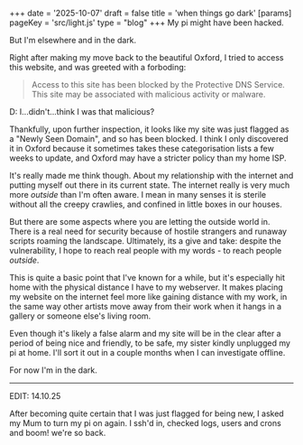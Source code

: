 +++
date = '2025-10-07'
draft = false
title = 'when things go dark'
[params]
    pageKey = 'src/light.js'
    type = "blog"
+++
My pi might have been hacked.

But I'm elsewhere and in the dark.

Right after making my move back to the beautiful Oxford, I tried
to access this website, and was greeted with a forboding:
> Access to this site has been blocked by the Protective DNS Service.
> This site may be associated with malicious activity or malware.

D: I...didn't...think I was that malicious?

Thankfully, upon further inspection, it looks like my site was
just flagged as a "Newly Seen Domain", and so has been blocked.
I think I only discovered it in Oxford because it sometimes takes these
categorisation lists a few weeks to update, and Oxford may have a
stricter policy than my home ISP.

It's really made me think though. About my relationship with the
internet and putting myself out there in its current state. The
internet really is very much more *outside* than I'm often aware.
I mean in many senses it is sterile without all the creepy crawlies,
and confined in little boxes in our houses. 

But there are some aspects where you are letting the outside world in.
There is a real need for security because of hostile strangers and 
runaway scripts roaming the landscape. Ultimately, its a give and take:
despite the vulnerability, I hope to reach real people with my words 
\- to reach people *outside*.

This is quite a basic point that I've known for a while, but it's
especially hit home with the physical distance I have to my webserver.
It makes placing my website on the internet feel more like gaining
distance with my work, in the same way other artists move away from
their work when it hangs in a gallery or someone else's living room.

Even though it's likely a false alarm and my site will be
in the clear after a period of being nice and friendly, to be safe,
my sister kindly unplugged my pi at home. I'll sort it out in a couple
months when I can investigate offline. 

For now I'm in the dark.

---

EDIT: 14.10.25

After becoming quite certain that I was just flagged for being new,
I asked my Mum to turn my pi on again. I ssh'd in, checked logs, 
users and crons and boom! we're so back.
